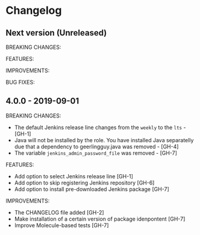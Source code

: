 # Changelog

## Next version (Unreleased)

BREAKING CHANGES:

FEATURES:

IMPROVEMENTS:

BUG FIXES:

## 4.0.0 - 2019-09-01

BREAKING CHANGES:

- The default Jenkins release line changes from the `weekly` to the `lts` - [GH-1]
- Java will not be installed by the role. You have installed Java separatelly due that a dependency to geerlingguy.java was removed - [GH-4]
- The variable `jenkins_admin_password_file` was removed - [GH-7]

FEATURES:

- Add option to select Jenkins release line [GH-1]
- Add option to skip registering Jenkins repository [GH-6]
- Add option to install pre-downloaded Jenkins package [GH-7]

IMPROVEMENTS:

- The CHANGELOG file added [GH-2]
- Make installation of a certain version of package idenpontent [GH-7]
- Improve Molecule-based tests [GH-7]
